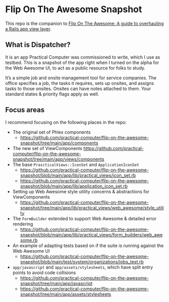 # Flip On The Awesome Snapshot


This repo is the companion to [Flip On The Awesome: A guide to overhauling a Rails app view layer](https://thomascannon.me/guides/the-rails-view-layer).

## What is Dispatcher?

It is an app Practical Computer was commissioned to write, which I use as testbed. This is a snapshot of the app right when I turned on the alpha for the Web Awesome UI, to act as a public resource for folks to study.

It’s a simple job and onsite management tool for service companies. The office specifies a job, the tasks it requires, sets up onsites, and assigns tasks to those onsites. Onsites can have notes attached to them. Your standard states & priority flags apply as well.

## Focus areas

I recommend focusing on the following places in the repo:

* The original set of Phlex components
  * https://github.com/practical-computer/flip-on-the-awesome-snapshot/tree/main/app/components
* The new set of ViewComponents
  https://github.com/practical-computer/flip-on-the-awesome-snapshot/tree/main/app/views/components
* The base `PrascticalViews::IconSet` and `ApplicationIconSet`
  * https://github.com/practical-computer/flip-on-the-awesome-snapshot/blob/main/app/lib/practical_views/icon_set.rb
  * https://github.com/practical-computer/flip-on-the-awesome-snapshot/blob/main/app/lib/application_icon_set.rb
* Setting up Web Awesome style utility concerns & abstractions for ViewComponents
  * https://github.com/practical-computer/flip-on-the-awesome-snapshot/tree/main/app/lib/practical_views/web_awesome/style_utility
* The `FormBuilder` extended to support Web Awesome & detailed error rendering
  * https://github.com/practical-computer/flip-on-the-awesome-snapshot/blob/main/app/lib/practical_views/form_builders/web_awesome.rb
* An example of adapting tests based on if the suite is running against the Web Awesome UI
  * https://github.com/practical-computer/flip-on-the-awesome-snapshot/blob/main/test/system/organizations/jobs_test.rb
* `app/javascript` and `app/assets/stylesheets`, which have split entry points to avoid code collisions
  * https://github.com/practical-computer/flip-on-the-awesome-snapshot/tree/main/app/javascript
  * https://github.com/practical-computer/flip-on-the-awesome-snapshot/tree/main/app/assets/stylesheets